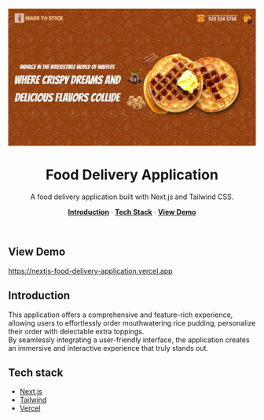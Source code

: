 <p align="center">
    <img alt="typing test screenshot" src="https://github.com/Vargriym/nextjs-food-delivery-application/blob/main/public/interface.webp">
    <h1 align="center">Food Delivery Application</h1>
  </a>
</p>

<p align="center">
  A food delivery application built with Next.js and Tailwind CSS.
</p>

<p align="center">
  <a href="#introduction"><strong>Introduction</strong></a> ·
  <a href="#tech-stack"><strong>Tech Stack</strong></a> ·
    <a href="#view-demo"><strong>View Demo</strong></a>

</p>

<br/>

## View Demo
https://nextjs-food-delivery-application.vercel.app

<!-- ABOUT THE PROJECT -->

## Introduction

This application offers a comprehensive and feature-rich experience, allowing users to effortlessly order mouthwatering rice pudding, personalize their order with delectable extra toppings. <br>
By seamlessly integrating a user-friendly interface, the application creates an immersive and interactive experience that truly stands out.

## Tech stack

- [Next.js](https://nextjs.org/)
- [Tailwind](https://tailwindcss.comm)
- [Vercel](https://vercel.com/)


